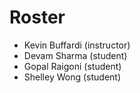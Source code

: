 # Roster

* Kevin Buffardi (instructor)
* Devam Sharma (student)
* Gopal Raigoni (student)
* Shelley Wong (student)
